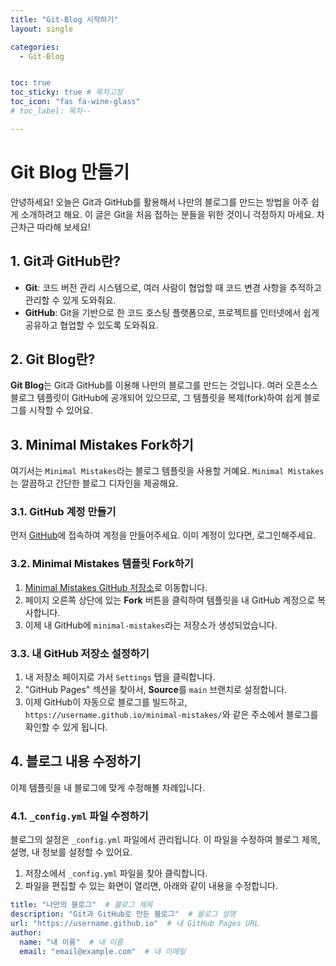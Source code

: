 ```yaml
---
title: "Git-Blog 시작하기"
layout: single

categories:
  - Git-Blog


toc: true
toc_sticky: true # 목차고정
toc_icon: "fas fa-wine-glass"
# toc_label: 목차--

---
```


# Git Blog 만들기

안녕하세요! 오늘은 Git과 GitHub를 활용해서 나만의 블로그를 만드는 방법을 아주 쉽게 소개하려고 해요. 이 글은 Git을 처음 접하는 분들을 위한 것이니 걱정하지 마세요. 차근차근 따라해 보세요!

## 1. Git과 GitHub란?

- **Git**: 코드 버전 관리 시스템으로, 여러 사람이 협업할 때 코드 변경 사항을 추적하고 관리할 수 있게 도와줘요.
- **GitHub**: Git을 기반으로 한 코드 호스팅 플랫폼으로, 프로젝트를 인터넷에서 쉽게 공유하고 협업할 수 있도록 도와줘요.

## 2. Git Blog란?

**Git Blog**는 Git과 GitHub를 이용해 나만의 블로그를 만드는 것입니다. 여러 오픈소스 블로그 템플릿이 GitHub에 공개되어 있으므로, 그 템플릿을 복제(fork)하여 쉽게 블로그를 시작할 수 있어요.

## 3. Minimal Mistakes Fork하기

여기서는 `Minimal Mistakes`라는 블로그 템플릿을 사용할 거예요. `Minimal Mistakes`는 깔끔하고 간단한 블로그 디자인을 제공해요.

### 3.1. GitHub 계정 만들기

먼저 [GitHub](https://github.com)에 접속하여 계정을 만들어주세요. 이미 계정이 있다면, 로그인해주세요.

### 3.2. Minimal Mistakes 템플릿 Fork하기

1. [Minimal Mistakes GitHub 저장소](https://github.com/mmistakes/minimal-mistakes)로 이동합니다.
2. 페이지 오른쪽 상단에 있는 **Fork** 버튼을 클릭하여 템플릿을 내 GitHub 계정으로 복사합니다.
3. 이제 내 GitHub에 `minimal-mistakes`라는 저장소가 생성되었습니다.

### 3.3. 내 GitHub 저장소 설정하기

1. 내 저장소 페이지로 가서 `Settings` 탭을 클릭합니다.
2. "GitHub Pages" 섹션을 찾아서, **Source**를 `main` 브랜치로 설정합니다.
3. 이제 GitHub이 자동으로 블로그를 빌드하고, `https://username.github.io/minimal-mistakes/`와 같은 주소에서 블로그를 확인할 수 있게 됩니다.

## 4. 블로그 내용 수정하기

이제 템플릿을 내 블로그에 맞게 수정해볼 차례입니다.

### 4.1. `_config.yml` 파일 수정하기

블로그의 설정은 `_config.yml` 파일에서 관리됩니다. 이 파일을 수정하여 블로그 제목, 설명, 내 정보를 설정할 수 있어요.

1. 저장소에서 `_config.yml` 파일을 찾아 클릭합니다.
2. 파일을 편집할 수 있는 화면이 열리면, 아래와 같이 내용을 수정합니다.

```yaml
title: "나만의 블로그"  # 블로그 제목
description: "Git과 GitHub로 만든 블로그"  # 블로그 설명
url: "https://username.github.io"  # 내 GitHub Pages URL
author:
  name: "내 이름"  # 내 이름
  email: "email@example.com"  # 내 이메일